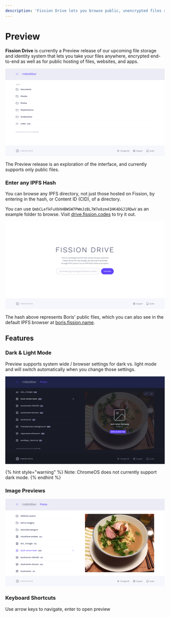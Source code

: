 ```yaml
---
description: 'Fission Drive lets you browse public, unencrypted files stored on IPFS.'
---
```


# Preview

**Fission Drive** is currently a Preview release of our upcoming file storage and identity system that lets you take your files anywhere, encrypted end-to-end as well as for public hosting of files, websites, and apps.

![Fission Drive Preview in light mode](../.gitbook/assets/drive-index-large-light.png)

The Preview release is an exploration of the interface, and currently supports only public files. 

### Enter any IPFS Hash

You can browse any IPFS directory, not just those hosted on Fission, by entering in the hash, or Content ID \(CID\), of a directory.

You can use `QmbCLefkFuXbhHBWSW7PWmJzBL7W7e8zm41HK4DGJ1RDwV` as an example folder to browse. Visit [drive.fission.codes](https://drive.fission.codes) to try it out.

![](../.gitbook/assets/drive-explore-large-light.png)

The hash above represents Boris' public files, which you can also see in the default IPFS browser at [boris.fission.name](https://boris.fission.name).

## Features

### Dark & Light Mode

Preview supports system wide / browser settings for dark vs. light mode and will switch automatically when you change those settings.

![](../.gitbook/assets/drive-preview-large-dark.png)

{% hint style="warning" %}
Note: ChromeOS does not currently support dark mode.
{% endhint %}

### Image Previews

![](../.gitbook/assets/drive-preview-large-light.jpg)

### Keyboard Shortcuts

Use arrow keys to navigate, enter to open preview


